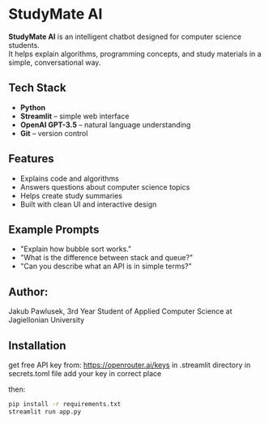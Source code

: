 # StudyMate AI

**StudyMate AI** is an intelligent chatbot designed for computer science students.  
It helps explain algorithms, programming concepts, and study materials in a simple, conversational way.

##  Tech Stack
- **Python**
- **Streamlit** – simple web interface
- **OpenAI GPT-3.5** – natural language understanding
- **Git** – version control

## Features
- Explains code and algorithms
- Answers questions about computer science topics
- Helps create study summaries
- Built with clean UI and interactive design

## Example Prompts
- "Explain how bubble sort works."
- "What is the difference between stack and queue?"
- "Can you describe what an API is in simple terms?"

## Author: 

Jakub Pawlusek, 3rd Year Student of Applied Computer Science at Jagiellonian University

## Installation

get free API key from: 
https://openrouter.ai/keys
in .streamlit directory in secrets.toml file add your key in correct place

then:

```bash
pip install -r requirements.txt
streamlit run app.py
